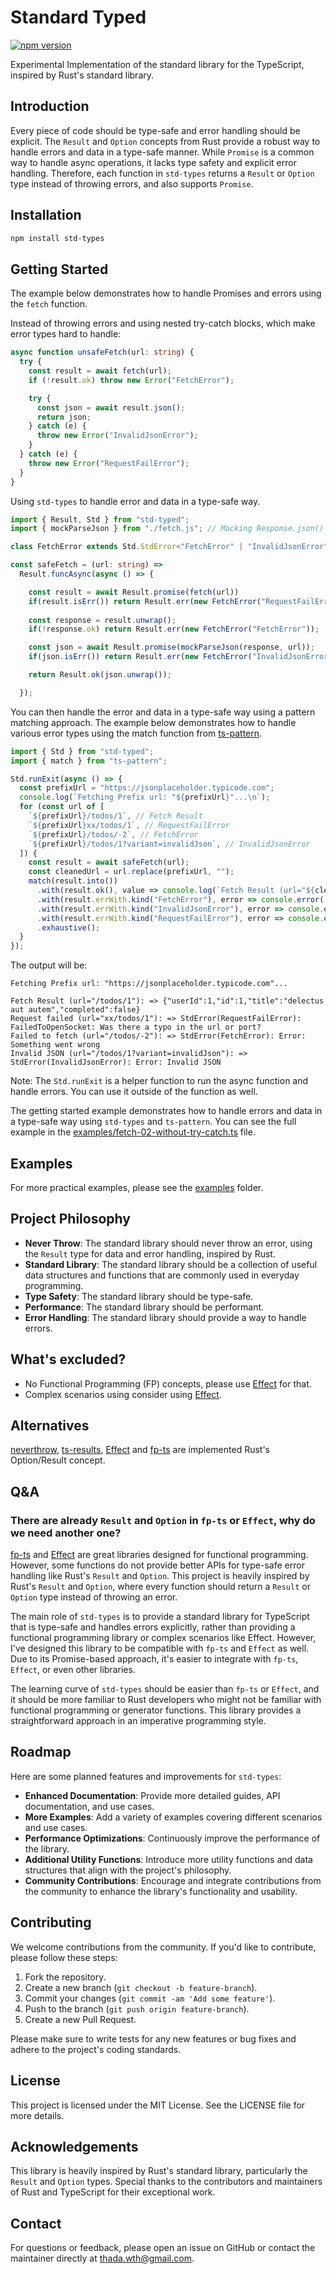 # Standard Typed

[![npm version](https://img.shields.io/npm/v/std-typed)](https://www.npmjs.com/package/std-typed)

Experimental Implementation of the standard library for the TypeScript, inspired by Rust's standard library. 

## Introduction
Every piece of code should be type-safe and error handling should be explicit. The `Result` and `Option` concepts from Rust provide a robust way to handle errors and data in a type-safe manner. While `Promise` is a common way to handle async operations, it lacks type safety and explicit error handling. Therefore, each function in `std-types` returns a `Result` or `Option` type instead of throwing errors, and also supports `Promise`.

## Installation

```bash
npm install std-types
```

## Getting Started

The example below demonstrates how to handle Promises and errors using the `fetch` function.

Instead of throwing errors and using nested try-catch blocks, which make error types hard to handle:

```ts
async function unsafeFetch(url: string) {
  try {
    const result = await fetch(url);
    if (!result.ok) throw new Error("FetchError");

    try {
      const json = await result.json();
      return json;
    } catch (e) {
      throw new Error("InvalidJsonError");
    }
  } catch (e) {
    throw new Error("RequestFailError");
  }
}
```

Using `std-types` to handle error and data in a type-safe way.

```ts
import { Result, Std } from "std-typed";
import { mockParseJson } from "./fetch.js"; // Mocking Response.json() for testing

class FetchError extends Std.StdError<"FetchError" | "InvalidJsonError" | "RequestFailError"> {}

const safeFetch = (url: string) =>
  Result.funcAsync(async () => {

    const result = await Result.promise(fetch(url))
    if(result.isErr()) return Result.err(new FetchError("RequestFailError", result.unwrap()));
    
    const response = result.unwrap();
    if(!response.ok) return Result.err(new FetchError("FetchError"));

    const json = await Result.promise(mockParseJson(response, url));
    if(json.isErr()) return Result.err(new FetchError("InvalidJsonError", json.unwrap()));

    return Result.ok(json.unwrap());

  });
```

You can then handle the error and data in a type-safe way using a pattern matching approach. The example below demonstrates how to handle various error types using the match function from [ts-pattern](https://github.com/gvergnaud/ts-pattern).

```ts
import { Std } from "std-typed";
import { match } from "ts-pattern";

Std.runExit(async () => {
  const prefixUrl = "https://jsonplaceholder.typicode.com";
  console.log(`Fetching Prefix url: "${prefixUrl}"...\n`);
  for (const url of [
    `${prefixUrl}/todos/1`, // Fetch Result
    `${prefixUrl}xx/todos/1`, // RequestFailError
    `${prefixUrl}/todos/-2`, // FetchError
    `${prefixUrl}/todos/1?variant=invalidJson`, // InvalidJsonError
  ]) {
    const result = await safeFetch(url);
    const cleanedUrl = url.replace(prefixUrl, "");
    match(result.into())
      .with(result.ok(), value => console.log(`Fetch Result (url="${cleanedUrl}"): => ${JSON.stringify(value.value)}`))
      .with(result.errWith.kind("FetchError"), error => console.error(`Failed to fetch (url="${cleanedUrl}"): => ${error.error}`))
      .with(result.errWith.kind("InvalidJsonError"), error => console.error(`Invalid JSON (url="${cleanedUrl}"): => ${error.error}`))
      .with(result.errWith.kind("RequestFailError"), error => console.error(`Request failed (url="${cleanedUrl}"): => ${error.error}`))
      .exhaustive();
  }
});
```

The output will be:

```
Fetching Prefix url: "https://jsonplaceholder.typicode.com"...

Fetch Result (url="/todos/1"): => {"userId":1,"id":1,"title":"delectus aut autem","completed":false}
Request failed (url="xx/todos/1"): => StdError(RequestFailError): FailedToOpenSocket: Was there a typo in the url or port?
Failed to fetch (url="/todos/-2"): => StdError(FetchError): Error: Something went wrong
Invalid JSON (url="/todos/1?variant=invalidJson"): => StdError(InvalidJsonError): Error: Invalid JSON
```

Note: The `Std.runExit` is a helper function to run the async function and handle errors. You can use it outside of the function as well.

The getting started example demonstrates how to handle errors and data in a type-safe way using `std-types` and `ts-pattern`. You can see the full example in the [examples/fetch-02-without-try-catch.ts](examples/fetch-02-without-try-catch.ts) file.

## Examples

For more practical examples, please see the [examples](examples) folder.

## Project Philosophy

- **Never Throw**: The standard library should never throw an error, using the `Result` type for data and error handling, inspired by Rust.
- **Standard Library**: The standard library should be a collection of useful data structures and functions that are commonly used in everyday programming.
- **Type Safety**: The standard library should be type-safe.
- **Performance**: The standard library should be performant.
- **Error Handling**: The standard library should provide a way to handle errors.

## What's excluded? 
- No Functional Programming (FP) concepts, please use [Effect](https://effect.website/) for that.
- Complex scenarios using consider using [Effect](https://effect.website/).

## Alternatives
[neverthrow](https://github.com/supermacro/neverthrow), [ts-results](https://github.com/vultix/ts-results), [Effect](https://github.com/Effect-TS/effect) and [fp-ts](https://github.com/gcanti/fp-ts) are implemented Rust's Option/Result concept.

## Q&A

### There are already `Result` and `Option` in `fp-ts` or `Effect`, why do we need another one?

[fp-ts](https://github.com/gcanti/fp-ts) and [Effect](https://github.com/Effect-TS/effect) are great libraries designed for functional programming. However, some functions do not provide better APIs for type-safe error handling like Rust's `Result` and `Option`. This project is heavily inspired by Rust's `Result` and `Option`, where every function should return a `Result` or `Option` type instead of throwing an error.

The main role of `std-types` is to provide a standard library for TypeScript that is type-safe and handles errors explicitly, rather than providing a functional programming library or complex scenarios like Effect. However, I've designed this library to be compatible with `fp-ts` and `Effect` as well. Due to its Promise-based approach, it's easier to integrate with `fp-ts`, `Effect`, or even other libraries.

The learning curve of `std-types` should be easier than `fp-ts` or `Effect`, and it should be more familiar to Rust developers who might not be familiar with functional programming or generator functions. This library provides a straightforward approach in an imperative programming style.

## Roadmap

Here are some planned features and improvements for `std-types`:

- **Enhanced Documentation**: Provide more detailed guides, API documentation, and use cases.
- **More Examples**: Add a variety of examples covering different scenarios and use cases.
- **Performance Optimizations**: Continuously improve the performance of the library.
- **Additional Utility Functions**: Introduce more utility functions and data structures that align with the project's philosophy.
- **Community Contributions**: Encourage and integrate contributions from the community to enhance the library's functionality and usability.

## Contributing

We welcome contributions from the community. If you'd like to contribute, please follow these steps:

1. Fork the repository.
2. Create a new branch (`git checkout -b feature-branch`).
3. Commit your changes (`git commit -am 'Add some feature'`).
4. Push to the branch (`git push origin feature-branch`).
5. Create a new Pull Request.

Please make sure to write tests for any new features or bug fixes and adhere to the project's coding standards.

## License

This project is licensed under the MIT License. See the LICENSE file for more details.

## Acknowledgements

This library is heavily inspired by Rust's standard library, particularly the `Result` and `Option` types. Special thanks to the contributors and maintainers of Rust and TypeScript for their exceptional work.

## Contact

For questions or feedback, please open an issue on GitHub or contact the maintainer directly at [thada.wth@gmail.com](mailto:thada.wth@gmail.com).